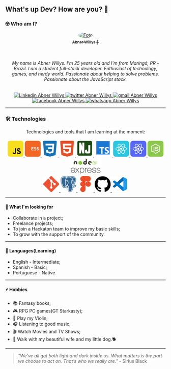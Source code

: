 ## What's up Dev? How are you? 👋

### 🤓 Who am I?

<p align="center">
    <a href="https://blog.rocketseat.com.br/author/thiago/">
        <img 
            style="border-radius: 50%;" 
            src="https://avatars1.githubusercontent.com/u/59853942?s=460&u=86fd64403719e29dfbd3a6e5bd53854eb53b681a&v=4" 
            width="120px;" 
            alt="Foto">
        <br/>
        <sub><b>Abner Willys  🚀</b></sub>
    </a>
</p>
</br>
<h6 align="center">
    My name is Abner Willys. I'm 25 years old and I'm from Maringá, PR - Brazil. I am a student full-stack developer. Enthusiast of technology, games, and nerdy world. Passionate about helping to solve problems. Passionate about the JavaScript stack.
</h6>

<p align="center">
    <a href="https://www.linkedin.com/in/abnerwillys/">
        <img 
            alt="Linkedin Abner Willys" 
            src="https://img.shields.io/badge/-Abner%20Willys-%230077b5?style=flat-square&logo=linkedin">
    </a>
    <a href="https://twitter.com/AbnerStarkasty">
        <img 
            alt="twitter Abner Willys" 
            src="https://img.shields.io/badge/-@abnerStarkasty-%231ca0f1?style=flat-square&logo=twitter&logoColor=white">
    </a>
    <a href="mailto:tgmarinho@gmail.com">
        <img 
            alt="gmail Abner Willys" 
            src="https://img.shields.io/badge/Gmail-%23c14438?style=flat-square&logo=gmail&logoColor=white">
    </a>
    <a href="https://www.facebook.com/abnerwillys">
        <img 
            alt="facebook Abner Willys" 
            src="https://img.shields.io/badge/-Abner%20Willys-%234267b2?style=flat-square&logo=facebook&logoColor=white">
    </a>
    <a href="https://bit.ly/3eC6MX5">
        <img 
            alt="whatsapp Abner Willys" 
            src="https://img.shields.io/badge/-Abner%20Willys-%2325D366?style=flat-square&logo=whatsapp&logoColor=white">
    </a>
</p>

---
### 🛠 Technologies

<p align="center">
Technologies and tools that I am learning at the moment:

<p align="center">
    <a href="https://www.javascript.com/">
        <img 
            src="https://github.com/abner-starkasty/abner-starkasty/blob/master/assets/icon-javascript.svg" 
            alt="logo JavaScript"
            width="50px"
            style="border-radius: 8px;">
    </a>
    <a href="http://www.ecma-international.org/ecma-262/6.0/">
        <img 
            src="https://github.com/abner-starkasty/abner-starkasty/blob/master/assets/icon-ecmascript6.svg" 
            alt="logo ECS6"
            width="50px"
            style="border-radius: 8px;">
    </a>
    <a href="https://developer.mozilla.org/en-US/docs/Web/CSS">
        <img 
            src="https://github.com/abner-starkasty/abner-starkasty/blob/master/assets/icon-css3.svg" 
            alt="logo CSS3"
            width="50px"
            style="border-radius: 8px;">
    </a>
    <a href="https://developer.mozilla.org/en-US/docs/Web/HTML">
        <img 
            src="https://github.com/abner-starkasty/abner-starkasty/blob/master/assets/icon-html5.svg" 
            alt="logo HTML5"
            width="50px"
            style="border-radius: 8px;">
    </a>
    <a href="https://mozilla.github.io/nunjucks/">
        <img 
            src="https://github.com/abner-starkasty/abner-starkasty/blob/master/assets/icon-nunjucks.svg" 
            alt="logo Nunjucks"
            width="53px"
            style="border-radius: 16px;">
    </a>
    <a href="https://www.typescriptlang.org/">
        <img 
            src="https://github.com/abner-starkasty/abner-starkasty/blob/master/assets/icon-typescript.png"
            alt="logo Typescript"
            width="56px">
    </a>
    <a href="https://reactjs.org/">
        <img 
            src="https://github.com/abner-starkasty/abner-starkasty/blob/master/assets/icon-react.svg"
            alt="logo React"
            width="50px"
            style="border-radius: 8px;">
    </a>
    <a href="https://reactnative.dev/">
        <img 
            src="https://github.com/abner-starkasty/abner-starkasty/blob/master/assets/icon-react-native.svg"
            alt="logo React native"
            width="50px"
            style="border-radius: 8px;">
    </a>
    <a href="https://nodejs.org/en/">
        <img 
            src="https://github.com/abner-starkasty/abner-starkasty/blob/master/assets/icon-nodejs.svg" 
            alt="logo Node.js"
            width="50px"
            style="border-radius: 8px;">
    </a>
    <a href="https://expressjs.com/">
        <img 
            src="https://github.com/abner-starkasty/abner-starkasty/blob/master/assets/icon-express2.png" 
            alt="logo express"
            width="100px">
    </a>
    </br>
    <a href="https://git-scm.com/">
        <img 
            src="https://github.com/abner-starkasty/abner-starkasty/blob/master/assets/icon-git.svg" 
            alt="logo git"
            width="50px">
    </a>
    <a href="https://www.postgresql.org/">
        <img 
            src="https://github.com/abner-starkasty/abner-starkasty/blob/master/assets/icon-postgresql.svg" 
            alt="logo postgreSQL"
            width="50px">
    </a>
    <a href="https://www.figma.com/">
        <img 
            src="https://github.com/abner-starkasty/abner-starkasty/blob/master/assets/icon-figma.svg" 
            alt="logo Figma"
            width="50px">
    </a>
    <a href="https://github.com/">
        <img 
            src="https://github.com/abner-starkasty/abner-starkasty/blob/master/assets/icon-gitHub2.svg" 
            alt="logo Github"
            width="50px">
    </a>
    <a href="https://code.visualstudio.com/">
        <img 
            src="https://github.com/abner-starkasty/abner-starkasty/blob/master/assets/icon-vscode.svg" 
            alt="logo Vscode"
            width="50px">
    </a>
</p>

---
#### 🚧 What I'm looking for

- Collaborate in a project;
- Freelance projects;
- To join a Hackaton team to improve my basic skills;
- To grow with the support of the community.




---
#### 💬 Languages(Learning)

- English - Intermediate;
- Spanish - Basic;
- Portuguese - Native.

---
#### ⚡ Hobbies

- 📚 Fantasy books;
- 🎮 RPG PC games(GT Starkasty);
- 🎻 Play my Violin;
- 🎧 Listening to good music;
- 🎬 Watch Movies and TV Shows;
- 👫 Walk with my beautiful wife and my little dog.🐕

---

> *"We’ve all got both light and dark inside us. What matters is the part we choose to act on. That’s who we really are."* - Sirius Black 
